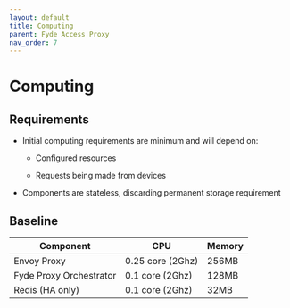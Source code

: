 ```yaml
---
layout: default
title: Computing
parent: Fyde Access Proxy
nav_order: 7
---
```

# Computing

## Requirements

- Initial computing requirements are minimum and will depend on:

  - Configured resources

  - Requests being made from devices

- Components are stateless, discarding permanent storage requirement

## Baseline

| Component                 | CPU               | Memory    |
| ------------------------- | ----------------- | --------- |
| Envoy Proxy               | 0.25 core (2Ghz)  | 256MB     |
| Fyde Proxy Orchestrator   | 0.1 core (2Ghz)   | 128MB     |
| Redis (HA only)           | 0.1 core (2Ghz)   | 32MB      |
